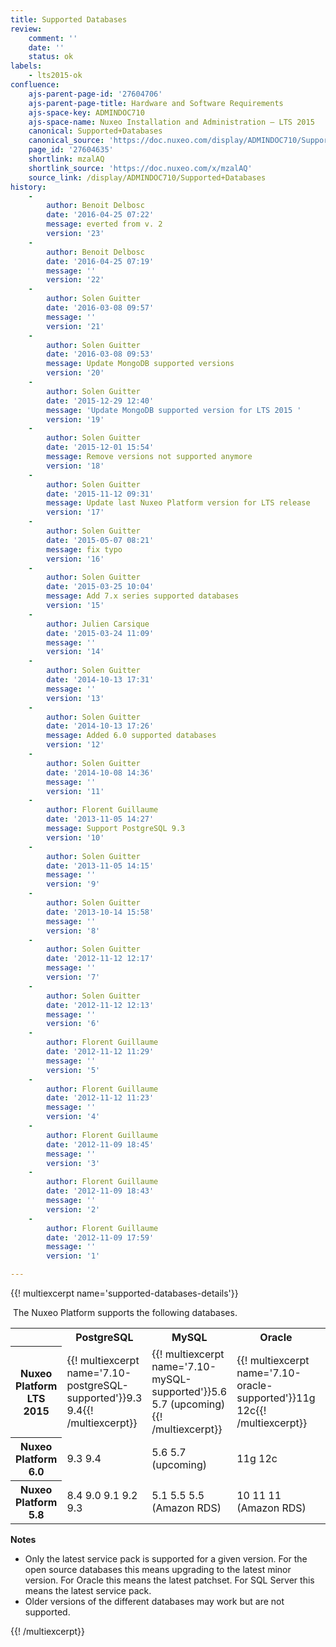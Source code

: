 ```yaml
---
title: Supported Databases
review:
    comment: ''
    date: ''
    status: ok
labels:
    - lts2015-ok
confluence:
    ajs-parent-page-id: '27604706'
    ajs-parent-page-title: Hardware and Software Requirements
    ajs-space-key: ADMINDOC710
    ajs-space-name: Nuxeo Installation and Administration — LTS 2015
    canonical: Supported+Databases
    canonical_source: 'https://doc.nuxeo.com/display/ADMINDOC710/Supported+Databases'
    page_id: '27604635'
    shortlink: mzalAQ
    shortlink_source: 'https://doc.nuxeo.com/x/mzalAQ'
    source_link: /display/ADMINDOC710/Supported+Databases
history:
    - 
        author: Benoit Delbosc
        date: '2016-04-25 07:22'
        message: everted from v. 2
        version: '23'
    - 
        author: Benoit Delbosc
        date: '2016-04-25 07:19'
        message: ''
        version: '22'
    - 
        author: Solen Guitter
        date: '2016-03-08 09:57'
        message: ''
        version: '21'
    - 
        author: Solen Guitter
        date: '2016-03-08 09:53'
        message: Update MongoDB supported versions
        version: '20'
    - 
        author: Solen Guitter
        date: '2015-12-29 12:40'
        message: 'Update MongoDB supported version for LTS 2015 '
        version: '19'
    - 
        author: Solen Guitter
        date: '2015-12-01 15:54'
        message: Remove versions not supported anymore
        version: '18'
    - 
        author: Solen Guitter
        date: '2015-11-12 09:31'
        message: Update last Nuxeo Platform version for LTS release
        version: '17'
    - 
        author: Solen Guitter
        date: '2015-05-07 08:21'
        message: fix typo
        version: '16'
    - 
        author: Solen Guitter
        date: '2015-03-25 10:04'
        message: Add 7.x series supported databases
        version: '15'
    - 
        author: Julien Carsique
        date: '2015-03-24 11:09'
        message: ''
        version: '14'
    - 
        author: Solen Guitter
        date: '2014-10-13 17:31'
        message: ''
        version: '13'
    - 
        author: Solen Guitter
        date: '2014-10-13 17:26'
        message: Added 6.0 supported databases
        version: '12'
    - 
        author: Solen Guitter
        date: '2014-10-08 14:36'
        message: ''
        version: '11'
    - 
        author: Florent Guillaume
        date: '2013-11-05 14:27'
        message: Support PostgreSQL 9.3
        version: '10'
    - 
        author: Solen Guitter
        date: '2013-11-05 14:15'
        message: ''
        version: '9'
    - 
        author: Solen Guitter
        date: '2013-10-14 15:58'
        message: ''
        version: '8'
    - 
        author: Solen Guitter
        date: '2012-11-12 12:17'
        message: ''
        version: '7'
    - 
        author: Solen Guitter
        date: '2012-11-12 12:13'
        message: ''
        version: '6'
    - 
        author: Florent Guillaume
        date: '2012-11-12 11:29'
        message: ''
        version: '5'
    - 
        author: Florent Guillaume
        date: '2012-11-12 11:23'
        message: ''
        version: '4'
    - 
        author: Florent Guillaume
        date: '2012-11-09 18:45'
        message: ''
        version: '3'
    - 
        author: Florent Guillaume
        date: '2012-11-09 18:43'
        message: ''
        version: '2'
    - 
        author: Florent Guillaume
        date: '2012-11-09 17:59'
        message: ''
        version: '1'

---
```

{{! multiexcerpt name='supported-databases-details'}}

&nbsp;The Nuxeo Platform supports the following databases.

<table><tbody><tr><th colspan="1">&nbsp;</th><th colspan="1">PostgreSQL</th><th colspan="1">MySQL</th><th colspan="1">Oracle</th><th colspan="1">SQL Server</th><th colspan="1">MongoDB</th></tr><tr><th colspan="1">Nuxeo Platform LTS 2015</th><td colspan="1">{{! multiexcerpt name='7.10-postgreSQL-supported'}}9.3
9.4{{! /multiexcerpt}}</td><td colspan="1">{{! multiexcerpt name='7.10-mySQL-supported'}}5.6
5.7 (upcoming){{! /multiexcerpt}}</td><td colspan="1">{{! multiexcerpt name='7.10-oracle-supported'}}11g
12c{{! /multiexcerpt}}</td><td colspan="1">{{! multiexcerpt name='7.10-SQLserver-supported'}}2012
2012 (Azure){{! /multiexcerpt}}</td><td colspan="1">{{! multiexcerpt name='7.10-mongoDB-supported'}}2.8
3.0
3.2 (Since 7.10-HF07){{! /multiexcerpt}}</td></tr><tr><th colspan="1">Nuxeo Platform 6.0</th><td colspan="1">9.3
9.4</td><td colspan="1">5.6
5.7 (upcoming)</td><td colspan="1">11g
12c</td><td colspan="1">2012
2012 (Azure)</td><td colspan="1">2.6</td></tr><tr><th colspan="1">Nuxeo Platform 5.8</th><td colspan="1">8.4
9.0
9.1
9.2
9.3</td><td colspan="1">5.1
5.5
5.5 (Amazon RDS)</td><td colspan="1">10
11
11 (Amazon RDS)</td><td colspan="1">2008
2008r2
2012
2012 (Azure)</td><td colspan="1">-</td></tr></tbody></table>

**Notes**

*   Only the latest service pack is supported for a given version. For the open source databases this means upgrading to the latest minor version.&nbsp;For Oracle this means the latest patchset. For SQL Server this means the latest service pack.
*   Older versions of the different databases may work but are not supported.

{{! /multiexcerpt}}